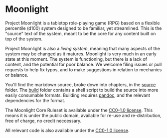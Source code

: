 # Moonlight

Project Moonlight is a tabletop role-playing game (RPG) based on a flexible percentile (d100) system designed to be familiar, yet streamlined. This is the "source" text of the system, meant to be the core for any content built on top of the system.

Project Moonlight is also a _living system_, meaning that many aspects of the system may be changed as it matures. Moonlight is very much in an early state at this moment. The system is functioning, but there is a lack of content, and the potential for poor balance. We welcome filing issues or pull requests to help fix typos, and to make suggestions in relation to mechanics or balance.

You'll find the markdown source, broke down into chapters, in the [source](source) folder. The [build](build) folder contains a shell script to build the source into more easily consumable formats. Building requires [pandoc](http://pandoc.org/), and the relevant dependencies for the format.

The Moonlight Core Ruleset is available under the [CC0-1.0 license](license.txt). This means it is under the public domain, available for re-use and re-distribution, free of charge, no credit neccessary.

All relevant code is also available under the [CC0-1.0 license](license.txt).
